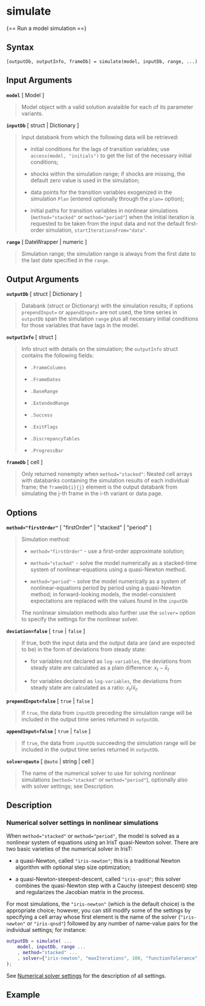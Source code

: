 # simulate

{== Run a model simulation ==}


## Syntax 

    [outputDb, outputInfo, frameDb] = simulate(model, inputDb, range, ...)


## Input Arguments 

__`model`__ [ Model ]
> 
> Model object with a valid solution avalaible for each of its parameter
> variants.
>

__`inputDb`__ [ struct | Dictionary ]
>
> Input databank from which the following data will be retrieved:
>
> * initial conditions for the lags of transition variables; use
>   `access(model, "initials")` to get the list of the necessary initial
>   conditions;
>
> * shocks within the simulation range; if shocks are missing, the default
>   zero value is used in the simulation;
>
> * data points for the transition variables exogenized in the simulation
>   `Plan` (entered optionally through the `plan=` option);
>
> * initial paths for transition variables in nonlinear simulations
>   (`method="stacked"` or `method="period"`) when the initial iteration is
>   requested to be taken from the input data and not the default
>   first-order simulation, `startIterationsFrom="data"`.
> 

__`range`__ [ DateWrapper | numeric ]
>
> Simulation range; the simulation range is always from the first date to
> the last date specified in the `range`.
> 

## Output Arguments 


__`outputDb`__ [ struct | Dictionary ]
> 
> Databank (struct or Dictionary) with the simulation results; if options
> `prependInput=` or `appendInput=` are not used, the time series in
> `outputDb` span the simulation `range` plus all necessary initial
> conditions for those variables that have lags in the model.
> 

__`outputInfo`__ [ struct ]
> 
> Info struct with details on the simulation; the `outputInfo` struct
> contains the following fields:
> 
> * `.FrameColumns`
> 
> * `.FrameDates` 
> 
> * `.BaseRange` 
> 
> * `.ExtendedRange` 
> 
> * `.Success` 
> 
> * `.ExitFlags` 
> 
> * `.DiscrepancyTables` 
> 
> * `.ProgressBar` 
> 

__`frameDb`__ [ cell ]
> 
> Only returned nonempty when `method="stacked"`: Nested cell arrays with
> databanks containing the simulation results of each individual frame; the
> `frameDb{i}{j}` element is the output databank from simulating the j-th
> frame in the i-th variant or data page.
> 

## Options 

__`method="firstOrder"`__ [ "firstOrder" | "stacked" | "period" ]
> 
> Simulation method:
> 
> * `method="firstOrder"` - use a first-order approximate solution;
>
> * `method="stacked"` - solve the model numerically as a
>   stacked-time system of nonlinear-equations using a quasi-Newton method.
> 
> * `method="period"` - solve the model numerically as a system of
>   nonlinear-equations period by period using a quasi-Newton method; in
>   forward-looking models, the model-consistent expectations are replaced
>   with the values found in the `inputDb`
>
> The nonlinear simulation methods also further use the `solver=` option to
> specify the settings for the nonlinear solver.
> 

__`deviation=false`__ [ `true` | `false` ]
> 
> If true, both the input data and the output data are (and are expected
> to be) in the form of deviations from steady state:
> 
> * for variables not declared as `log-variables`, the deviations from
> steady state are calculated as a plain difference: $x_t - \bar x_t$
> 
> * for variables declared as `log-variables`, the deviations from
> steady state are calculated as a ratio: $x_t / \bar x_t$.
> 

__`prependInput=false`__ [ `true` | `false` ]
> 
> If `true`, the data from `inputDb` preceding the simulation range
> will be included in the output time series returned in `outputDb`.
> 

__`appendInput=false`__ [ `true` | `false` ]
> 
> If `true`, the data from `inputDb` succeeding the simulation range
> will be included in the output time series returned in `outputDb`.
> 

__`solver=@auto`__ [ `@auto` | string | cell ] 
>
> The name of the numerical solver to use for solving nonlinear simulations
> (`method="stacked"` or `method="period"`), optionally also with solver
> settings; see Description.
>

## Description 

### Numerical solver settings in nonlinear simulations

When `method="stacked"` or `method="period"`, the model is solved as a
nonlinear system of equations using an IrisT quasi-Newton solver. There are two
basic varieties of the numerical solver in IrisT:

* a quasi-Newton, called `"iris-newton"`; this is a traditional Newton
  algorithm with optional step size optimization;

* a quasi-Newton-steepest-descent, called `"iris-qnsd"`; this solver
  combines the quasi-Newton step with a Cauchy (steepest descent) step and
  regularizes the Jacobian matrix in the process.

For most simulations, the `"iris-newton"` (which is the default choice) is
the appropriate choice; however, you can still modify some of the settings
by specifying a cell array whose first element is the name of the solver
(`"iris-newton"` or `"iris-qnsd"`) followed by any number of name-value
pairs for the individual settings; for instance:

```matlab
outputDb = simulate( ...
    model, inputDb, range ...
    , method="stacked" ...
    , solver={"iris-newton", "maxIterations", 100, "functionTolerance", 1e-5} ...
);
```

See [Numerical solver settings](../../numerical-utilities/solver/index.md)
for the description of all settings.


## Example 



